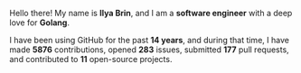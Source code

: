 Hello there! My name is **Ilya Brin**, and I am a **software engineer** with a deep love for **Golang**.

I have been using GitHub for the past **14 years**, and during that time, I have made **5876** contributions, opened **283** issues, submitted **177** pull requests, and contributed to **11** open-source projects.
